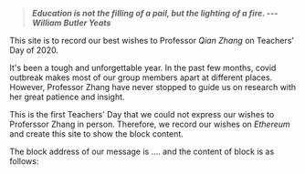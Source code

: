 > ***Education is not the filling of a pail, but the lighting of a fire. --- William Butler Yeats***

This site is to record our best wishes to Professor _Qian Zhang_ on Teachers' Day of 2020. 

It's been a tough and unforgettable year. In the past few months, covid outbreak makes most of our group members apart at different places. However, Professor Zhang have never stopped to guide us on research with her great patience and insight. 

This is the first Teachers' Day that we could not express our wishes to Proferssor Zhang in person. Therefore, we record our wishes on _Ethereum_ and create this site to show the block content. 

The block address of our message is .... and the content of block is as follows:


<script src="https://unpkg.com/web3@latest/dist/web3.min.js"></script>
<script type="text/javascript" src="./fetch.js" charset="utf-8"></script>
<div id="text"></div>



